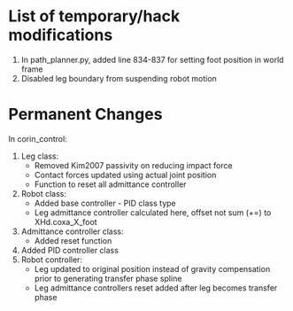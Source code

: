 # List of temporary/hack modifications

1) In path_planner.py, added line 834-837 for setting foot position in world frame
2) Disabled leg boundary from suspending robot motion

# Permanent Changes
In corin_control:
1) Leg class:
	- Removed Kim2007 passivity on reducing impact force
	- Contact forces updated using actual joint position
	- Function to reset all admittance controller
2) Robot class:
	- Added base controller - PID class type
	- Leg admittance controller calculated here, offset not sum (+=) to XHd.coxa_X_foot
3) Admittance controller class:
	- Added reset function
2) Added PID controller class
3) Robot controller:
	- Leg updated to original position instead of gravity compensation prior to generating transfer phase spline
	- Leg admittance controllers reset added after leg becomes transfer phase
